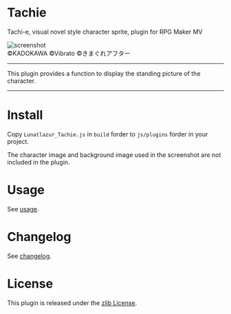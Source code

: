 # Tachie
Tachi-e, visual novel style character sprite, plugin for RPG Maker MV

![screenshot](./doc/tachie.jpg)\
©KADOKAWA ©Vibrato ©きまぐれアフター

---

This plugin provides a function to display the standing picture of the
character.

---

# Install
Copy `Lunatlazur_Tachie.js` in `build` forder to `js/plugins` forder in your project.

The character image and background image used in the screenshot are not included in the plugin.

# Usage
See [usage](USAGE.en.md).

# Changelog
See [changelog](CHANGELOG.en.md).

# License
This plugin is released under the [zlib License](LISENCE.md).
